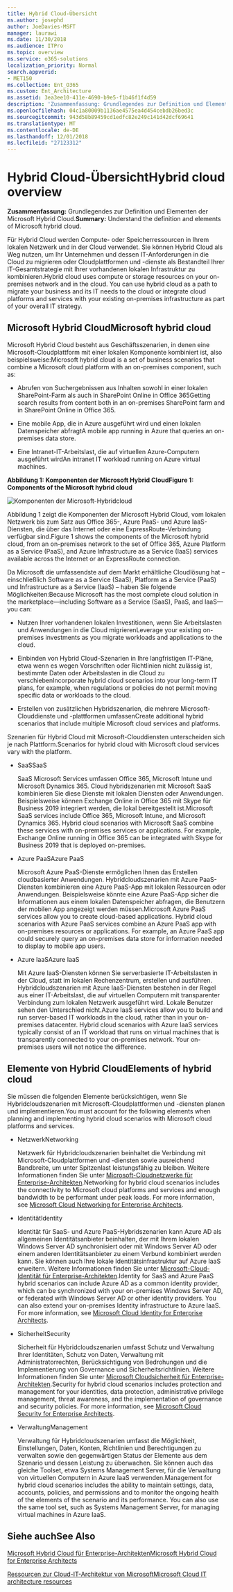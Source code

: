 ```yaml
---
title: Hybrid Cloud-Übersicht
ms.author: josephd
author: JoeDavies-MSFT
manager: laurawi
ms.date: 11/30/2018
ms.audience: ITPro
ms.topic: overview
ms.service: o365-solutions
localization_priority: Normal
search.appverid:
- MET150
ms.collection: Ent_O365
ms.custom: Ent_Architecture
ms.assetid: 3ea3ee10-411e-4690-b9e5-f1b46f1f4d59
description: 'Zusammenfassung: Grundlegendes zur Definition und Elementen der Microsoft Hybrid Cloud.'
ms.openlocfilehash: 04c1a80009b1136ae4575ea4d454cebdb26bed3c
ms.sourcegitcommit: 943d58b89459cd1edfc82e249c141d42dcf69641
ms.translationtype: MT
ms.contentlocale: de-DE
ms.lasthandoff: 12/01/2018
ms.locfileid: "27123312"
---
```

# <a name="hybrid-cloud-overview"></a><span data-ttu-id="1862a-103">Hybrid Cloud-Übersicht</span><span class="sxs-lookup"><span data-stu-id="1862a-103">Hybrid cloud overview</span></span>

 <span data-ttu-id="1862a-104">**Zusammenfassung:** Grundlegendes zur Definition und Elementen der Microsoft Hybrid Cloud.</span><span class="sxs-lookup"><span data-stu-id="1862a-104">**Summary:** Understand the definition and elements of Microsoft hybrid cloud.</span></span>
  
<span data-ttu-id="1862a-p101">Für Hybrid Cloud werden Compute- oder Speicherressourcen in Ihrem lokalen Netzwerk und in der Cloud verwendet. Sie können Hybrid Cloud als Weg nutzen, um Ihr Unternehmen und dessen IT-Anforderungen in die Cloud zu migrieren oder Cloudplattformen und -dienste als Bestandteil Ihrer IT-Gesamtstrategie mit Ihrer vorhandenen lokalen Infrastruktur zu kombinieren.</span><span class="sxs-lookup"><span data-stu-id="1862a-p101">Hybrid cloud uses compute or storage resources on your on-premises network and in the cloud. You can use hybrid cloud as a path to migrate your business and its IT needs to the cloud or integrate cloud platforms and services with your existing on-premises infrastructure as part of your overall IT strategy.</span></span>
  
## <a name="microsoft-hybrid-cloud"></a><span data-ttu-id="1862a-107">Microsoft Hybrid Cloud</span><span class="sxs-lookup"><span data-stu-id="1862a-107">Microsoft hybrid cloud</span></span>

<span data-ttu-id="1862a-108">Microsoft Hybrid Cloud besteht aus Geschäftsszenarien, in denen eine Microsoft-Cloudplattform mit einer lokalen Komponente kombiniert ist, also beispielsweise:</span><span class="sxs-lookup"><span data-stu-id="1862a-108">Microsoft hybrid cloud is a set of business scenarios that combine a Microsoft cloud platform with an on-premises component, such as:</span></span> 
  
- <span data-ttu-id="1862a-109">Abrufen von Suchergebnissen aus Inhalten sowohl in einer lokalen SharePoint-Farm als auch in SharePoint Online in Office 365</span><span class="sxs-lookup"><span data-stu-id="1862a-109">Getting search results from content both in an on-premises SharePoint farm and in SharePoint Online in Office 365.</span></span>
    
- <span data-ttu-id="1862a-110">Eine mobile App, die in Azure ausgeführt wird und einen lokalen Datenspeicher abfragt</span><span class="sxs-lookup"><span data-stu-id="1862a-110">A mobile app running in Azure that queries an on-premises data store.</span></span>
    
- <span data-ttu-id="1862a-111">Eine Intranet-IT-Arbeitslast, die auf virtuellen Azure-Computern ausgeführt wird</span><span class="sxs-lookup"><span data-stu-id="1862a-111">An intranet IT workload running on Azure virtual machines.</span></span>
    
<span data-ttu-id="1862a-112">**Abbildung 1: Komponenten der Microsoft Hybrid Cloud**</span><span class="sxs-lookup"><span data-stu-id="1862a-112">**Figure 1: Components of the Microsoft hybrid cloud**</span></span>

![Komponenten der Microsoft-Hybridcloud](media/Hybrid-Poster/MS-Hybrid-Cloud.png)
  
<span data-ttu-id="1862a-114">Abbildung 1 zeigt die Komponenten der Microsoft Hybrid Cloud, vom lokalen Netzwerk bis zum Satz aus Office 365-, Azure PaaS- und Azure IaaS-Diensten, die über das Internet oder eine ExpressRoute-Verbindung verfügbar sind.</span><span class="sxs-lookup"><span data-stu-id="1862a-114">Figure 1 shows the components of the Microsoft hybrid cloud, from an on-premises network to the set of Office 365, Azure Platform as a Service (PaaS), and Azure Infrastructure as a Service (IaaS) services available across the Internet or an ExpressRoute connection.</span></span>
  
<span data-ttu-id="1862a-115">Da Microsoft die umfassendste auf dem Markt erhältliche Cloudlösung hat – einschließlich Software as a Service (SaaS), Platform as a Service (PaaS) und Infrastructure as a Service (IaaS) – haben Sie folgende Möglichkeiten:</span><span class="sxs-lookup"><span data-stu-id="1862a-115">Because Microsoft has the most complete cloud solution in the marketplace—including Software as a Service (SaaS), PaaS, and IaaS—you can:</span></span>
  
- <span data-ttu-id="1862a-116">Nutzen Ihrer vorhandenen lokalen Investitionen, wenn Sie Arbeitslasten und Anwendungen in die Cloud migrieren</span><span class="sxs-lookup"><span data-stu-id="1862a-116">Leverage your existing on-premises investments as you migrate workloads and applications to the cloud.</span></span>
    
- <span data-ttu-id="1862a-117">Einbinden von Hybrid Cloud-Szenarien in Ihre langfristigen IT-Pläne, etwa wenn es wegen Vorschriften oder Richtlinien nicht zulässig ist, bestimmte Daten oder Arbeitslasten in die Cloud zu verschieben</span><span class="sxs-lookup"><span data-stu-id="1862a-117">Incorporate hybrid cloud scenarios into your long-term IT plans, for example, when regulations or policies do not permit moving specific data or workloads to the cloud.</span></span>
    
- <span data-ttu-id="1862a-118">Erstellen von zusätzlichen Hybridszenarien, die mehrere Microsoft-Clouddienste und -plattformen umfassen</span><span class="sxs-lookup"><span data-stu-id="1862a-118">Create additional hybrid scenarios that include multiple Microsoft cloud services and platforms.</span></span>
    
<span data-ttu-id="1862a-119">Szenarien für Hybrid Cloud mit Microsoft-Clouddiensten unterscheiden sich je nach Plattform.</span><span class="sxs-lookup"><span data-stu-id="1862a-119">Scenarios for hybrid cloud with Microsoft cloud services vary with the platform.</span></span>
  
- <span data-ttu-id="1862a-120">SaaS</span><span class="sxs-lookup"><span data-stu-id="1862a-120">SaaS</span></span>
    
    <span data-ttu-id="1862a-p102">SaaS Microsoft Services umfassen Office 365, Microsoft Intune und Microsoft Dynamics 365. Cloud hybridszenarien mit Microsoft SaaS kombinieren Sie diese Dienste mit lokalen Diensten oder Anwendungen. Beispielsweise können Exchange Online in Office 365 mit Skype für Business 2019 integriert werden, die lokal bereitgestellt ist.</span><span class="sxs-lookup"><span data-stu-id="1862a-p102">Microsoft SaaS services include Office 365, Microsoft Intune, and Microsoft Dynamics 365. Hybrid cloud scenarios with Microsoft SaaS combine these services with on-premises services or applications. For example, Exchange Online running in Office 365 can be integrated with Skype for Business 2019 that is deployed on-premises.</span></span>
    
- <span data-ttu-id="1862a-124">Azure PaaS</span><span class="sxs-lookup"><span data-stu-id="1862a-124">Azure PaaS</span></span>
    
    <span data-ttu-id="1862a-p103">Microsoft Azure PaaS-Dienste ermöglichen Ihnen das Erstellen cloudbasierter Anwendungen. Hybridcloudszenarien mit Azure PaaS-Diensten kombinieren eine Azure PaaS-App mit lokalen Ressourcen oder Anwendungen. Beispielsweise könnte eine Azure PaaS-App sicher die Informationen aus einem lokalen Datenspeicher abfragen, die Benutzern der mobilen App angezeigt werden müssen.</span><span class="sxs-lookup"><span data-stu-id="1862a-p103">Microsoft Azure PaaS services allow you to create cloud-based applications. Hybrid cloud scenarios with Azure PaaS services combine an Azure PaaS app with on-premises resources or applications. For example, an Azure PaaS app could securely query an on-premises data store for information needed to display to mobile app users.</span></span>
    
- <span data-ttu-id="1862a-128">Azure IaaS</span><span class="sxs-lookup"><span data-stu-id="1862a-128">Azure IaaS</span></span>
    
    <span data-ttu-id="1862a-p104">Mit Azure IaaS-Diensten können Sie serverbasierte IT-Arbeitslasten in der Cloud, statt im lokalen Rechenzentrum, erstellen und ausführen. Hybridcloudszenarien mit Azure IaaS-Diensten bestehen in der Regel aus einer IT-Arbeitslast, die auf virtuellen Computern mit transparenter Verbindung zum lokalen Netzwerk ausgeführt wird. Lokale Benutzer sehen den Unterschied nicht.</span><span class="sxs-lookup"><span data-stu-id="1862a-p104">Azure IaaS services allow you to build and run server-based IT workloads in the cloud, rather than in your on-premises datacenter. Hybrid cloud scenarios with Azure IaaS services typically consist of an IT workload that runs on virtual machines that is transparently connected to your on-premises network. Your on-premises users will not notice the difference.</span></span>
    
## <a name="elements-of-hybrid-cloud"></a><span data-ttu-id="1862a-132">Elemente von Hybrid Cloud</span><span class="sxs-lookup"><span data-stu-id="1862a-132">Elements of hybrid cloud</span></span>

<span data-ttu-id="1862a-133">Sie müssen die folgenden Elemente berücksichtigen, wenn Sie Hybridcloudszenarien mit Microsoft-Cloudplattformen und -diensten planen und implementieren.</span><span class="sxs-lookup"><span data-stu-id="1862a-133">You must account for the following elements when planning and implementing hybrid cloud scenarios with Microsoft cloud platforms and services.</span></span>
  
- <span data-ttu-id="1862a-134">Netzwerk</span><span class="sxs-lookup"><span data-stu-id="1862a-134">Networking</span></span>
    
    <span data-ttu-id="1862a-p105">Netzwerk für Hybridcloudszenarien beinhaltet die Verbindung mit Microsoft-Cloudplattformen und -diensten sowie ausreichend Bandbreite, um unter Spitzenlast leistungsfähig zu bleiben. Weitere Informationen finden Sie unter [Microsoft-Cloudnetzwerke für Enterprise-Architekten](microsoft-cloud-networking-for-enterprise-architects.md).</span><span class="sxs-lookup"><span data-stu-id="1862a-p105">Networking for hybrid cloud scenarios includes the connectivity to Microsoft cloud platforms and services and enough bandwidth to be performant under peak loads. For more information, see [Microsoft Cloud Networking for Enterprise Architects](microsoft-cloud-networking-for-enterprise-architects.md).</span></span>
    
- <span data-ttu-id="1862a-137">Identität</span><span class="sxs-lookup"><span data-stu-id="1862a-137">Identity</span></span>
    
    <span data-ttu-id="1862a-p106">Identität für SaaS- und Azure PaaS-Hybridszenarien kann Azure AD als allgemeinen Identitätsanbieter beinhalten, der mit Ihrem lokalen Windows Server AD synchronisiert oder mit Windows Server AD oder einem anderen Identitätsanbieter zu einem Verbund kombiniert werden kann. Sie können auch Ihre lokale Identitätsinfrastruktur auf Azure IaaS erweitern. Weitere Informationen finden Sie unter [Microsoft-Cloud-Identität für Enterprise-Architekten](microsoft-cloud-it-architecture-resources.md#identity).</span><span class="sxs-lookup"><span data-stu-id="1862a-p106">Identity for SaaS and Azure PaaS hybrid scenarios can include Azure AD as a common identity provider, which can be synchronized with your on-premises Windows Server AD, or federated with Windows Server AD or other identity providers. You can also extend your on-premises Identity infrastructure to Azure IaaS. For more information, see [Microsoft Cloud Identity for Enterprise Architects](microsoft-cloud-it-architecture-resources.md#identity).</span></span>
    
- <span data-ttu-id="1862a-141">Sicherheit</span><span class="sxs-lookup"><span data-stu-id="1862a-141">Security</span></span>
    
    <span data-ttu-id="1862a-p107">Sicherheit für Hybridcloudszenarien umfasst Schutz und Verwaltung Ihrer Identitäten, Schutz von Daten, Verwaltung mit Administratorrechten, Berücksichtigung von Bedrohungen und die Implementierung von Governance und Sicherheitsrichtlinien. Weitere Informationen finden Sie unter [Microsoft Cloudsicherheit für Enterprise-Architekten](https://technet.microsoft.com/library/dn919927.aspx#security).</span><span class="sxs-lookup"><span data-stu-id="1862a-p107">Security for hybrid cloud scenarios includes protection and management for your identities, data protection, administrative privilege management, threat awareness, and the implementation of governance and security policies. For more information, see [Microsoft Cloud Security for Enterprise Architects](https://technet.microsoft.com/library/dn919927.aspx#security).</span></span>
    
- <span data-ttu-id="1862a-144">Verwaltung</span><span class="sxs-lookup"><span data-stu-id="1862a-144">Management</span></span>
    
    <span data-ttu-id="1862a-p108">Verwaltung für Hybridcloudszenarien umfasst die Möglichkeit, Einstellungen, Daten, Konten, Richtlinien und Berechtigungen zu verwalten sowie den gegenwärtigen Status der Elemente aus dem Szenario und dessen Leistung zu überwachen. Sie können auch das gleiche Toolset, etwa Systems Management Server, für die Verwaltung von virtuellen Computern in Azure IaaS verwenden.</span><span class="sxs-lookup"><span data-stu-id="1862a-p108">Management for hybrid cloud scenarios includes the ability to maintain settings, data, accounts, policies, and permissions and to monitor the ongoing health of the elements of the scenario and its performance. You can also use the same tool set, such as Systems Management Server, for managing virtual machines in Azure IaaS.</span></span>
    
## <a name="see-also"></a><span data-ttu-id="1862a-147">Siehe auch</span><span class="sxs-lookup"><span data-stu-id="1862a-147">See Also</span></span>

[<span data-ttu-id="1862a-148">Microsoft Hybrid Cloud für Enterprise-Architekten</span><span class="sxs-lookup"><span data-stu-id="1862a-148">Microsoft Hybrid Cloud for Enterprise Architects</span></span>](microsoft-hybrid-cloud-for-enterprise-architects.md)
  
[<span data-ttu-id="1862a-149">Ressourcen zur Cloud-IT-Architektur von Microsoft</span><span class="sxs-lookup"><span data-stu-id="1862a-149">Microsoft Cloud IT architecture resources</span></span>](microsoft-cloud-it-architecture-resources.md)


